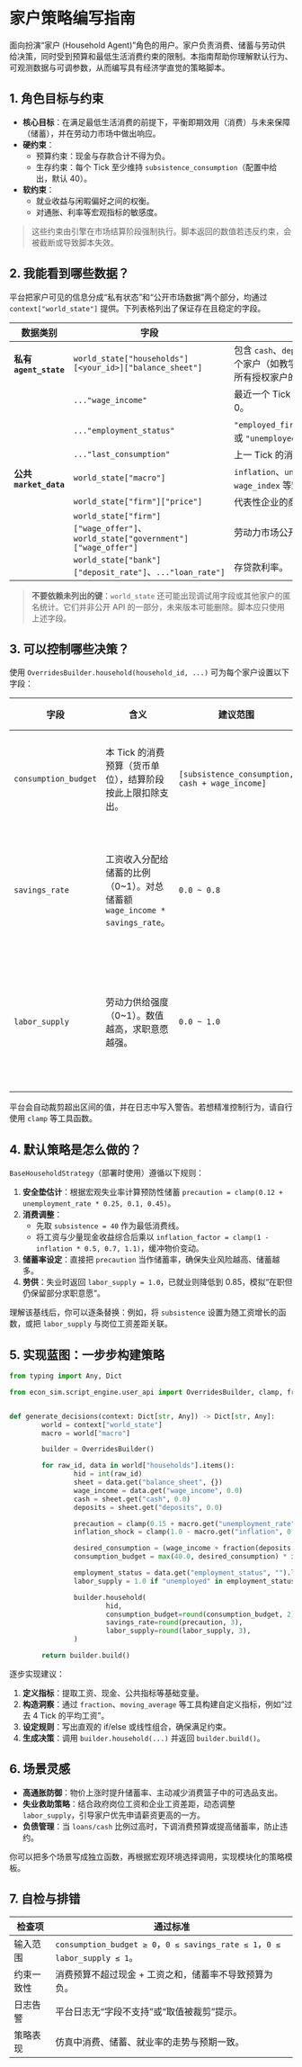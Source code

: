 # 家户策略编写指南

面向扮演“家户 (Household Agent)”角色的用户。家户负责消费、储蓄与劳动供给决策，同时受到预算和最低生活消费约束的限制。本指南帮助你理解默认行为、可观测数据与可调参数，从而编写具有经济学直觉的策略脚本。

## 1. 角色目标与约束

- **核心目标**：在满足最低生活消费的前提下，平衡即期效用（消费）与未来保障（储蓄），并在劳动力市场中做出响应。
- **硬约束**：
    - 预算约束：现金与存款合计不得为负。
    - 生存约束：每个 Tick 至少维持 `subsistence_consumption`（配置中给出，默认 40）。
- **软约束**：
    - 就业收益与闲暇偏好之间的权衡。
    - 对通胀、利率等宏观指标的敏感度。

> 这些约束由引擎在市场结算阶段强制执行。脚本返回的数值若违反约束，会被截断或导致脚本失效。

## 2. 我能看到哪些数据？

平台把家户可见的信息分成“私有状态”和“公开市场数据”两个部分，均通过 `context["world_state"]` 提供。下列表格列出了保证存在且稳定的字段。

| 数据类别 | 字段 | 说明 |
| -------- | ---- | ---- |
| **私有 `agent_state`** | `world_state["households"][<your_id>]["balance_sheet"]` | 包含 `cash`、`deposits`、`loans`。若你控制多个家户（如教学用集体账号），字典会包含所有授权家户的条目。 |
| | `..."wage_income"` | 最近一个 Tick 的工资收入。未就业时为 0。 |
| | `..."employment_status"` | `"employed_firm"`、`"employed_government"` 或 `"unemployed"`。 |
| | `..."last_consumption"` | 上一 Tick 的消费额，可辅助估算需求。 |
| **公共 `market_data`** | `world_state["macro"]` | `inflation`、`unemployment_rate`、`gdp`、`wage_index` 等宏观指标。 |
| | `world_state["firm"]["price"]` | 代表性企业的商品价格，决定消费成本。 |
| | `world_state["firm"]["wage_offer"]`、`world_state["government"]["wage_offer"]` | 劳动力市场公开工资。 |
| | `world_state["bank"]["deposit_rate"]`、`..."loan_rate"]` | 存贷款利率。 |

> **不要依赖未列出的键**：`world_state` 还可能出现调试用字段或其他家户的匿名统计。它们并非公开 API 的一部分，未来版本可能删除。脚本应只使用上述字段。

## 3. 可以控制哪些决策？

使用 `OverridesBuilder.household(household_id, ...)` 可为每个家户设置以下字段：

| 字段 | 含义 | 建议范围 | 常见用途 |
| ---- | ---- | -------- | -------- |
| `consumption_budget` | 本 Tick 的消费预算（货币单位），结算阶段按此上限扣除支出。 | `[subsistence_consumption, cash + wage_income]` | 稳定消费、进行逆周期调节。 |
| `savings_rate` | 工资收入分配给储蓄的比例（0~1）。对总储蓄额 `wage_income * savings_rate`。 | `0.0 ~ 0.8` | 应对高利率或失业风险，提高安全垫。 |
| `labor_supply` | 劳动力供给强度（0~1）。数值越高，求职意愿越强。 | `0.0 ~ 1.0` | 触发求职/跳槽或选择退出劳动力市场。 |

平台会自动裁剪超出区间的值，并在日志中写入警告。若想精准控制行为，请自行使用 `clamp` 等工具函数。

## 4. 默认策略是怎么做的？

`BaseHouseholdStrategy`（部署时使用）遵循以下规则：

1. **安全垫估计**：根据宏观失业率计算预防性储蓄 `precaution = clamp(0.12 + unemployment_rate * 0.25, 0.1, 0.45)`。
2. **消费调整**：
     - 先取 `subsistence = 40` 作为最低消费线。
     - 将工资与少量现金收益综合后乘以 `inflation_factor = clamp(1 - inflation * 0.5, 0.7, 1.1)`，缓冲物价变动。
3. **储蓄率设定**：直接把 `precaution` 当作储蓄率，确保失业风险越高、储蓄越多。
4. **劳供**：失业时返回 `labor_supply = 1.0`，已就业则降低到 0.85，模拟“在职但仍保留部分求职意愿”。

理解该基线后，你可以逐条替换：例如，将 `subsistence` 设置为随工资增长的函数，或把 `labor_supply` 与岗位工资差距关联。

## 5. 实现蓝图：一步步构建策略

```python
from typing import Any, Dict

from econ_sim.script_engine.user_api import OverridesBuilder, clamp, fraction


def generate_decisions(context: Dict[str, Any]) -> Dict[str, Any]:
        world = context["world_state"]
        macro = world["macro"]

        builder = OverridesBuilder()

        for raw_id, data in world["households"].items():
                hid = int(raw_id)
                sheet = data.get("balance_sheet", {})
                wage_income = data.get("wage_income", 0.0)
                cash = sheet.get("cash", 0.0)
                deposits = sheet.get("deposits", 0.0)

                precaution = clamp(0.15 + macro.get("unemployment_rate", 0.0) * 0.2, 0.05, 0.6)
                inflation_shock = clamp(1.0 - macro.get("inflation", 0.0), 0.6, 1.2)

                desired_consumption = (wage_income + fraction(deposits, 12)) * (1 - precaution)
                consumption_budget = max(40.0, desired_consumption) * inflation_shock

                employment_status = data.get("employment_status", "").lower()
                labor_supply = 1.0 if "unemployed" in employment_status else clamp(0.6 + precaution * 0.8, 0.5, 0.95)

                builder.household(
                        hid,
                        consumption_budget=round(consumption_budget, 2),
                        savings_rate=round(precaution, 3),
                        labor_supply=round(labor_supply, 3),
                )

        return builder.build()
```

逐步实现建议：

1. **定义指标**：提取工资、现金、公共指标等基础变量。
2. **构造洞察**：通过 `fraction`、`moving_average` 等工具构建自定义指标，例如“过去 4 Tick 的平均工资”。
3. **设定规则**：写出直观的 if/else 或线性组合，确保满足约束。
4. **生成决策**：调用 `builder.household(...)` 并返回 `builder.build()`。

## 6. 场景灵感

- **高通胀防御**：物价上涨时提升储蓄率、主动减少消费篮子中的可选品支出。
- **失业救助策略**：结合政府岗位工资和企业工资差距，动态调整 `labor_supply`，引导家户优先申请薪资更高的一方。
- **负债管理**：当 `loans/cash` 比例过高时，下调消费预算或提高储蓄率，防止违约。

你可以把多个场景写成独立函数，再根据宏观环境选择调用，实现模块化的策略模板。

## 7. 自检与排错

| 检查项 | 通过标准 |
| ------ | -------- |
| 输入范围 | `consumption_budget ≥ 0`，`0 ≤ savings_rate ≤ 1`，`0 ≤ labor_supply ≤ 1`。 |
| 约束一致性 | 消费预算不超过现金 + 工资之和，储蓄率不导致预算为负。 |
| 日志告警 | 平台日志无“字段不支持”或“取值被裁剪”提示。 |
| 策略表现 | 仿真中消费、储蓄、就业率的走势与预期一致。 |